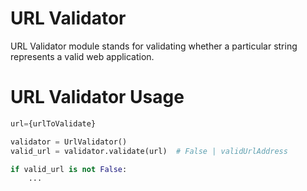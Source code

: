 # URL Validator
URL Validator module stands for validating whether a particular string represents a valid web application.

# URL Validator Usage
```python
url={urlToValidate}

validator = UrlValidator()
valid_url = validator.validate(url)  # False | validUrlAddress

if valid_url is not False:
    ...
```
